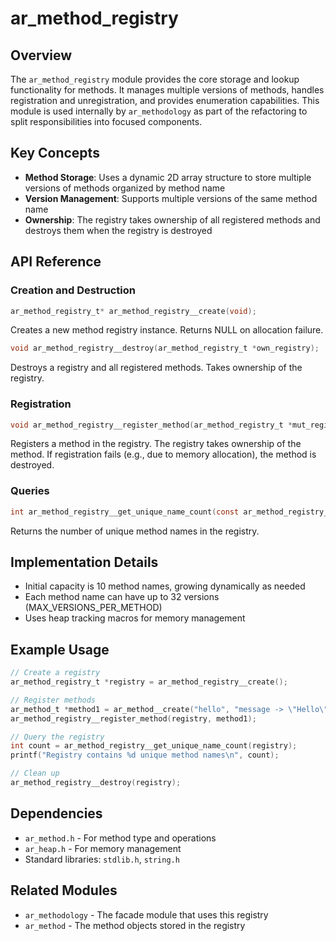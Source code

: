 # ar_method_registry

## Overview

The `ar_method_registry` module provides the core storage and lookup functionality for methods. It manages multiple versions of methods, handles registration and unregistration, and provides enumeration capabilities. This module is used internally by `ar_methodology` as part of the refactoring to split responsibilities into focused components.

## Key Concepts

- **Method Storage**: Uses a dynamic 2D array structure to store multiple versions of methods organized by method name
- **Version Management**: Supports multiple versions of the same method name
- **Ownership**: The registry takes ownership of all registered methods and destroys them when the registry is destroyed

## API Reference

### Creation and Destruction

```c
ar_method_registry_t* ar_method_registry__create(void);
```
Creates a new method registry instance. Returns NULL on allocation failure.

```c
void ar_method_registry__destroy(ar_method_registry_t *own_registry);
```
Destroys a registry and all registered methods. Takes ownership of the registry.

### Registration

```c
void ar_method_registry__register_method(ar_method_registry_t *mut_registry, ar_method_t *own_method);
```
Registers a method in the registry. The registry takes ownership of the method. If registration fails (e.g., due to memory allocation), the method is destroyed.

### Queries

```c
int ar_method_registry__get_unique_name_count(const ar_method_registry_t *ref_registry);
```
Returns the number of unique method names in the registry.

## Implementation Details

- Initial capacity is 10 method names, growing dynamically as needed
- Each method name can have up to 32 versions (MAX_VERSIONS_PER_METHOD)
- Uses heap tracking macros for memory management

## Example Usage

```c
// Create a registry
ar_method_registry_t *registry = ar_method_registry__create();

// Register methods
ar_method_t *method1 = ar_method__create("hello", "message -> \"Hello\"", "1.0.0");
ar_method_registry__register_method(registry, method1);

// Query the registry
int count = ar_method_registry__get_unique_name_count(registry);
printf("Registry contains %d unique method names\n", count);

// Clean up
ar_method_registry__destroy(registry);
```

## Dependencies

- `ar_method.h` - For method type and operations
- `ar_heap.h` - For memory management
- Standard libraries: `stdlib.h`, `string.h`

## Related Modules

- `ar_methodology` - The facade module that uses this registry
- `ar_method` - The method objects stored in the registry